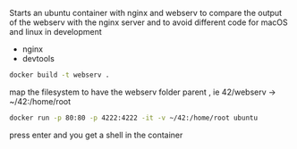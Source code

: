 Starts an ubuntu container with nginx and webserv
to compare the output of the webserv with the nginx server
and to avoid different code for macOS and linux in development
   - nginx
   - devtools 

```bash
docker build -t webserv .
```
map the filesystem to have the webserv folder parent , ie 42/webserv -> ~/42:/home/root
```bash
docker run -p 80:80 -p 4222:4222 -it -v ~/42:/home/root ubuntu
```
press enter and you get a shell in the container

